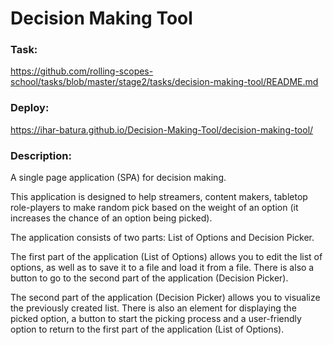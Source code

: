 # Decision Making Tool

### Task:

https://github.com/rolling-scopes-school/tasks/blob/master/stage2/tasks/decision-making-tool/README.md

### Deploy:

https://ihar-batura.github.io/Decision-Making-Tool/decision-making-tool/

### Description:

A single page application (SPA) for decision making.

This application is designed to help streamers, content makers, tabletop role-players to make random pick based on the weight of an option (it increases the chance of an option being picked).

The application consists of two parts: List of Options and Decision Picker.

The first part of the application (List of Options) allows you to edit the list of options, as well as to save it to a file and load it from a file. There is also a button to go to the second part of the application (Decision Picker).

The second part of the application (Decision Picker) allows you to visualize the previously created list. There is also an element for displaying the picked option, a button to start the picking process and a user-friendly option to return to the first part of the application (List of Options).
